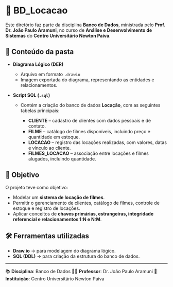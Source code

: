 # 📂 BD\_Locacao

Este diretório faz parte da disciplina **Banco de Dados**, ministrada pelo **Prof. Dr. João Paulo Aramuni**, no curso de **Análise e Desenvolvimento de Sistemas** do **Centro Universitário Newton Paiva**.

## 📌 Conteúdo da pasta

* **Diagrama Lógico (DER)**

  * Arquivo em formato `.drawio`
  * Imagem exportada do diagrama, representando as entidades e relacionamentos.

* **Script SQL (`.sql`)**

  * Contém a criação do banco de dados **Locação**, com as seguintes tabelas principais:

    * **CLIENTE** – cadastro de clientes com dados pessoais e de contato.
    * **FILME** – catálogo de filmes disponíveis, incluindo preço e quantidade em estoque.
    * **LOCACAO** – registro das locações realizadas, com valores, datas e vínculo ao cliente.
    * **FILMES\_LOCACAO** – associação entre locações e filmes alugados, incluindo quantidade.

## 🎯 Objetivo

O projeto teve como objetivo:

* Modelar um **sistema de locação de filmes**.
* Permitir o gerenciamento de clientes, catálogo de filmes, controle de estoque e registro de locações.
* Aplicar conceitos de **chaves primárias, estrangeiras, integridade referencial e relacionamentos 1\:N e N\:M**.

## 🛠️ Ferramentas utilizadas

* **Draw\.io** → para modelagem do diagrama lógico.
* **SQL (DDL)** → para criação da estrutura do banco de dados.

---

📚 **Disciplina**: Banco de Dados
👨‍🏫 **Professor**: Dr. João Paulo Aramuni
🏫 **Instituição**: Centro Universitário Newton Paiva
